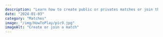 ```yaml
---
description: "Learn how to create public or privates matches or join them."
date: "2024-01-03"
category: "Matches"
image: "/img/HowToPlay/pic9.jpg"
imageAlt: "Create or join a match"
---
```

